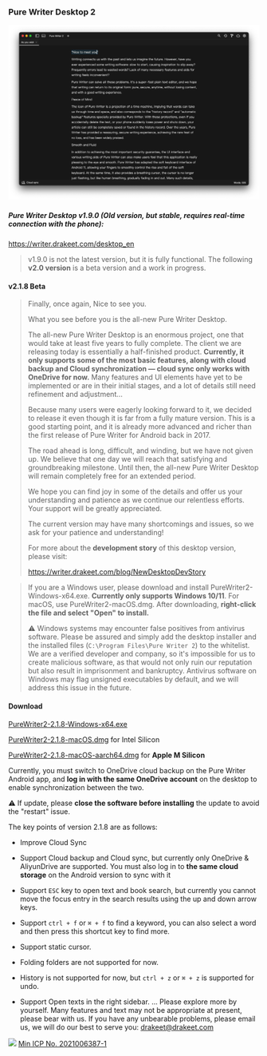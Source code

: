 ### Pure Writer Desktop 2

![Preview](/images/desktop2dark_en.png)

##### Pure Writer Desktop v1.9.0 (Old version, but stable, requires real-time connection with the phone):

https://writer.drakeet.com/desktop_en

> v1.9.0 is not the latest version, but it is fully functional. The following **v2.0 version** is a beta version and a work in progress.

#### v2.1.8 Beta

> Finally, once again, Nice to see you.
>
> What you see before you is the all-new Pure Writer Desktop.
>
> The all-new Pure Writer Desktop is an enormous project, one that would take at least five years to fully complete. The client we are releasing today is essentially a half-finished product. **Currently, it only supports some of the most basic features, along with cloud backup and Cloud synchronization — cloud sync only works with OneDrive for now.** Many features and UI elements have yet to be implemented or are in their initial stages, and a lot of details still need refinement and adjustment…
>
> Because many users were eagerly looking forward to it, we decided to release it even though it is far from a fully mature version. This is a good starting point, and it is already more advanced and richer than the first release of Pure Writer for Android back in 2017.
>
> The road ahead is long, difficult, and winding, but we have not given up. We believe that one day we will reach that satisfying and groundbreaking milestone. Until then, the all-new Pure Writer Desktop will remain completely free for an extended period.
>
> We hope you can find joy in some of the details and offer us your understanding and patience as we continue our relentless efforts. Your support will be greatly appreciated.
>
> The current version may have many shortcomings and issues, so we ask for your patience and understanding!
>
> For more about the **development story** of this desktop version, please visit:
>
> https://writer.drakeet.com/blog/NewDesktopDevStory




> If you are a Windows user, please download and install PureWriter2-Windows-x64.exe. **Currently only supports Windows 10/11**.
> For macOS, use PureWriter2-macOS.dmg. After downloading, **right-click the file and select "Open" to install.**
>
> ⚠️ Windows systems may encounter false positives from antivirus software. Please be assured and simply add the desktop installer and the installed files (`C:\Program Files\Pure Writer 2`) to the whitelist. We are a verified developer and company, so it's impossible for us to create malicious software, as that would not only ruin our reputation but also result in imprisonment and bankruptcy. Antivirus software on Windows may flag unsigned executables by default, and we will address this issue in the future.



#### Download

[PureWriter2-2.1.8-Windows-x64.exe](https://github.com/drakeet/PureWriterDesktop/releases/download/v2.1.2/PureWriter2-2.1.8-Windows-x64.exe)

[PureWriter2-2.1.8-macOS.dmg](https://github.com/drakeet/PureWriterDesktop/releases/download/v2.1.2/PureWriter2-2.1.8-macOS-x64.dmg) for Intel Silicon

[PureWriter2-2.1.8-macOS-aarch64.dmg](https://github.com/drakeet/PureWriterDesktop/releases/download/v2.1.2/PureWriter2-2.1.8-macOS-aarch64.dmg) for **Apple M Silicon**

Currently, you must switch to OneDrive cloud backup on the Pure Writer Android app, and **log in with the same OneDrive account** on the desktop to enable synchronization between the two.

⚠️ If update, please **close the software before installing** the update to avoid the "restart" issue.



The key points of version 2.1.8 are as follows:

* Improve Cloud Sync

* Support Cloud backup and Cloud sync, but currently only OneDrive & AliyunDrive are supported. You must also log in to **the same cloud storage** on the Android version to sync with it
* Support `ESC` key to open text and book search, but currently you cannot move the focus entry in the search results using the up and down arrow keys.
* Support `ctrl + f` or `⌘ + f` to find a keyword, you can also select a word and then press this shortcut key to find more. 
* Support static cursor. 
* Folding folders are not supported for now.
* History is not supported for now, but `ctrl + z` or `⌘ + z` is supported for undo. 
* Support Open texts in the right sidebar. 
...
Please explore more by yourself. Many features and text may not be appropriate at present, please bear with us. If you have any unbearable problems, please email us, we will do our best to serve you: drakeet@drakeet.com































<img src="https://img.alicdn.com/tfs/TB1..50QpXXXXX7XpXXXXXXXXXX-40-40.png" width=22 /> [Min ICP No. 2021006387-1](https://beian.miit.gov.cn/)
